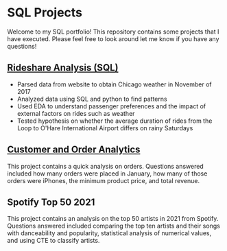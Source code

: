 # SQL Projects
Welcome to my SQL portfolio! This repository contains some projects that I have executed. Please feel free to look around let me know if you have any questions!

## [Rideshare Analysis (SQL)](https://github.com/L-michelle/Projects/tree/main/Rideshare%20Analysis%20(SQL))
* Parsed data from website to obtain Chicago weather in November of 2017
* Analyzed data using SQL and python to find patterns 
* Used EDA to understand passenger preferences and the impact of external factors on rides such as weather
* Tested hypothesis on whether the average duration of rides from the Loop to O'Hare International Airport differs on rainy Saturdays


## [Customer and Order Analytics](https://github.com/L-michelle/SQL-Projects/blob/main/Customer%20and%20Order%20Analytics) 
This project contains a quick analysis on orders. Questions answered included how many orders were placed in January, how many of those orders were iPhones, the minimum product price, and total revenue. 

## Spotify Top 50 2021 
This project contains an analysis on the top 50 artists in 2021 from Spotify. Questions answered included comparing the top ten artists and their songs with danceability and popularity, statistical analysis of numerical values, and using CTE to classify artists. 
